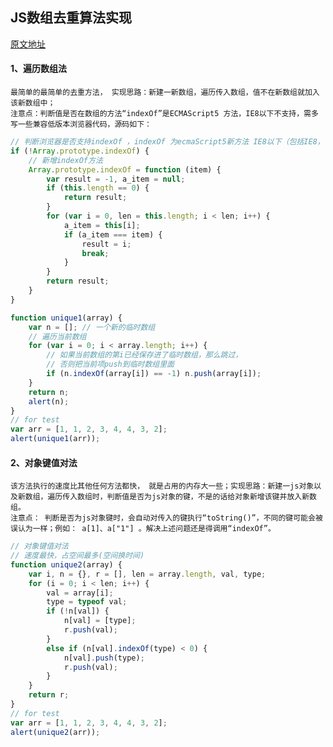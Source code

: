 
## JS数组去重算法实现
[原文地址](http://www.cnblogs.com/wteam-xq/p/4732351.html)
#### 1、遍历数组法
    最简单的最简单的去重方法， 实现思路：新建一新数组，遍历传入数组，值不在新数组就加入该新数组中；
    注意点：判断值是否在数组的方法“indexOf”是ECMAScript5 方法，IE8以下不支持，需多写一些兼容低版本浏览器代码，源码如下：
```javascript
// 判断浏览器是否支持indexOf ，indexOf 为ecmaScript5新方法 IE8以下（包括IE8， IE8只支持部分ecma5）不支持
if (!Array.prototype.indexOf) {
    // 新增indexOf方法
    Array.prototype.indexOf = function (item) {
        var result = -1, a_item = null;
        if (this.length == 0) {
            return result;
        }
        for (var i = 0, len = this.length; i < len; i++) {
            a_item = this[i];
            if (a_item === item) {
                result = i;
                break;
            }
        }
        return result;
    }
}

function unique1(array) {
    var n = []; // 一个新的临时数组
    // 遍历当前数组
    for (var i = 0; i < array.length; i++) {
        // 如果当前数组的第i已经保存进了临时数组，那么跳过，
        // 否则把当前项push到临时数组里面
        if (n.indexOf(array[i]) == -1) n.push(array[i]);
    }
    return n;
    alert(n);
}
// for test
var arr = [1, 1, 2, 3, 4, 4, 3, 2];
alert(unique1(arr));
```
#### 2、对象键值对法
    该方法执行的速度比其他任何方法都快， 就是占用的内存大一些；实现思路：新建一js对象以及新数组，遍历传入数组时，判断值是否为js对象的键，不是的话给对象新增该键并放入新数组。
    注意点： 判断是否为js对象键时，会自动对传入的键执行“toString()”，不同的键可能会被误认为一样；例如： a[1]、a["1"] 。解决上述问题还是得调用“indexOf”。
```javascript
// 对象键值对法
// 速度最快，占空间最多(空间换时间)
function unique2(array) {
    var i, n = {}, r = [], len = array.length, val, type;
    for (i = 0; i < len; i++) {
        val = array[i];
        type = typeof val;
        if (!n[val]) {
            n[val] = [type];
            r.push(val);
        }
        else if (n[val].indexOf(type) < 0) {
            n[val].push(type);
            r.push(val);
        }
    }
    return r;
}
// for test
var arr = [1, 1, 2, 3, 4, 4, 3, 2];
alert(unique2(arr));
```
